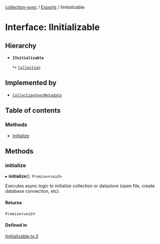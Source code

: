 [collection-sync](../README.md) / [Exports](../modules.md) / IInitializable

# Interface: IInitializable

## Hierarchy

- **`IInitializable`**

  ↳ [`Collection`](Collection.md)

## Implemented by

- [`CollectionSyncMetadata`](../classes/CollectionSyncMetadata.md)

## Table of contents

### Methods

- [initialize](IInitializable.md#initialize)

## Methods

### initialize

▸ **initialize**(): `Promise`<`void`\>

Executes async logic to initialize collection or datastore (open file, create database connection, etc).

#### Returns

`Promise`<`void`\>

#### Defined in

[IInitializable.ts:3](https://github.com/ChrisVilches/Collection-Sync/blob/b225f12/src/IInitializable.ts#L3)
